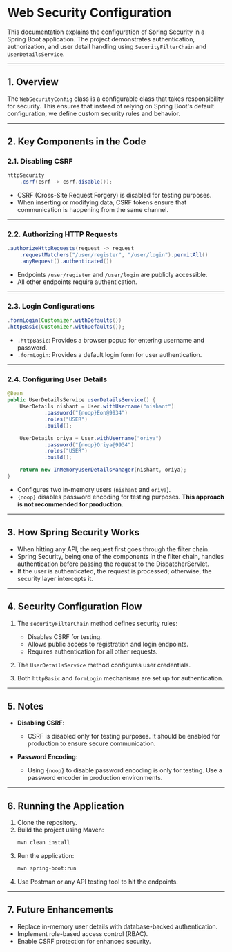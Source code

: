 # Web Security Configuration

This documentation explains the configuration of Spring Security in a Spring Boot application. The project demonstrates authentication, authorization, and user detail handling using `SecurityFilterChain` and `UserDetailsService`.

---

## **1. Overview**

The `WebSecurityConfig` class is a configurable class that takes responsibility for security. This ensures that instead of relying on Spring Boot's default configuration, we define custom security rules and behavior.

---

## **2. Key Components in the Code**

### **2.1. Disabling CSRF**
```java
httpSecurity
    .csrf(csrf -> csrf.disable());
```
- CSRF (Cross-Site Request Forgery) is disabled for testing purposes.
- When inserting or modifying data, CSRF tokens ensure that communication is happening from the same channel.

---

### **2.2. Authorizing HTTP Requests**
```java
.authorizeHttpRequests(request -> request
    .requestMatchers("/user/register", "/user/login").permitAll()
    .anyRequest().authenticated())
```
- Endpoints `/user/register` and `/user/login` are publicly accessible.
- All other endpoints require authentication.

---

### **2.3. Login Configurations**
```java
.formLogin(Customizer.withDefaults())
.httpBasic(Customizer.withDefaults());
```
- `.httpBasic`: Provides a browser popup for entering username and password.
- `.formLogin`: Provides a default login form for user authentication.

---

### **2.4. Configuring User Details**
```java
@Bean
public UserDetailsService userDetailsService() {
    UserDetails nishant = User.withUsername("nishant")
            .password("{noop}Eon@9934")
            .roles("USER")
            .build();

    UserDetails oriya = User.withUsername("oriya")
            .password("{noop}Oriya@9934")
            .roles("USER")
            .build();

    return new InMemoryUserDetailsManager(nishant, oriya);
}
```
- Configures two in-memory users (`nishant` and `oriya`).
- `{noop}` disables password encoding for testing purposes. **This approach is not recommended for production**.

---

## **3. How Spring Security Works**

- When hitting any API, the request first goes through the filter chain.
- Spring Security, being one of the components in the filter chain, handles authentication before passing the request to the DispatcherServlet.
- If the user is authenticated, the request is processed; otherwise, the security layer intercepts it.

---

## **4. Security Configuration Flow**

1. The `securityFilterChain` method defines security rules:
   - Disables CSRF for testing.
   - Allows public access to registration and login endpoints.
   - Requires authentication for all other requests.

2. The `UserDetailsService` method configures user credentials.

3. Both `httpBasic` and `formLogin` mechanisms are set up for authentication.

---

## **5. Notes**

- **Disabling CSRF**:
  - CSRF is disabled only for testing purposes. It should be enabled for production to ensure secure communication.

- **Password Encoding**:
  - Using `{noop}` to disable password encoding is only for testing. Use a password encoder in production environments.

---

## **6. Running the Application**

1. Clone the repository.
2. Build the project using Maven:
   ```bash
   mvn clean install
   ```
3. Run the application:
   ```bash
   mvn spring-boot:run
   ```
4. Use Postman or any API testing tool to hit the endpoints.

---

## **7. Future Enhancements**

- Replace in-memory user details with database-backed authentication.
- Implement role-based access control (RBAC).
- Enable CSRF protection for enhanced security.
